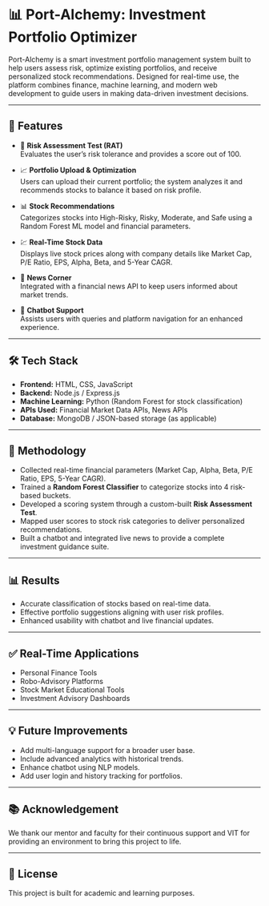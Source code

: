 # 📊 Port-Alchemy: Investment Portfolio Optimizer

Port-Alchemy is a smart investment portfolio management system built to help users assess risk, optimize existing portfolios, and receive personalized stock recommendations. Designed for real-time use, the platform combines finance, machine learning, and modern web development to guide users in making data-driven investment decisions.

---

## 🚀 Features

- 🧠 **Risk Assessment Test (RAT)**  
  Evaluates the user’s risk tolerance and provides a score out of 100.

- 📈 **Portfolio Upload & Optimization**  
  Users can upload their current portfolio; the system analyzes it and recommends stocks to balance it based on risk profile.

- 📊 **Stock Recommendations**  
  Categorizes stocks into High-Risky, Risky, Moderate, and Safe using a Random Forest ML model and financial parameters.

- 💹 **Real-Time Stock Data**  
  Displays live stock prices along with company details like Market Cap, P/E Ratio, EPS, Alpha, Beta, and 5-Year CAGR.

- 📰 **News Corner**  
  Integrated with a financial news API to keep users informed about market trends.

- 🤖 **Chatbot Support**  
  Assists users with queries and platform navigation for an enhanced experience.

---

## 🛠️ Tech Stack

- **Frontend:** HTML, CSS, JavaScript  
- **Backend:** Node.js / Express.js  
- **Machine Learning:** Python (Random Forest for stock classification)  
- **APIs Used:** Financial Market Data APIs, News APIs  
- **Database:** MongoDB / JSON-based storage (as applicable)

---

## 🎯 Methodology

- Collected real-time financial parameters (Market Cap, Alpha, Beta, P/E Ratio, EPS, 5-Year CAGR).  
- Trained a **Random Forest Classifier** to categorize stocks into 4 risk-based buckets.  
- Developed a scoring system through a custom-built **Risk Assessment Test**.  
- Mapped user scores to stock risk categories to deliver personalized recommendations.  
- Built a chatbot and integrated live news to provide a complete investment guidance suite.

---

## 📊 Results

- Accurate classification of stocks based on real-time data.  
- Effective portfolio suggestions aligning with user risk profiles.  
- Enhanced usability with chatbot and live financial updates.  

---

## ✅ Real-Time Applications

- Personal Finance Tools  
- Robo-Advisory Platforms  
- Stock Market Educational Tools  
- Investment Advisory Dashboards  

---

## 💡 Future Improvements

- Add multi-language support for a broader user base.  
- Include advanced analytics with historical trends.  
- Enhance chatbot using NLP models.  
- Add user login and history tracking for portfolios.

---

## 📚 Acknowledgement

We thank our mentor and faculty for their continuous support and VIT for providing an environment to bring this project to life.

---

## 📎 License

This project is built for academic and learning purposes.

